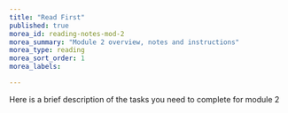 ```yaml
---
title: "Read First"
published: true
morea_id: reading-notes-mod-2
morea_summary: "Module 2 overview, notes and instructions"
morea_type: reading
morea_sort_order: 1
morea_labels:

---
```


Here is a brief description of the tasks you need to complete for module 2

